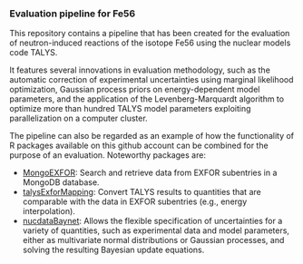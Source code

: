 ### Evaluation pipeline for Fe56

This repository contains a pipeline that has
been created for the evaluation of neutron-induced
reactions of the isotope Fe56 using the nuclear models
code TALYS.

It features several innovations in evaluation methodology,
such as the automatic correction of experimental uncertainties
using marginal likelihood optimization, Gaussian process priors
on energy-dependent model parameters, and the application of
the Levenberg-Marquardt algorithm to optimize more than
hundred TALYS model parameters exploiting parallelization
on a computer cluster.

The pipeline can also be regarded as an example of 
how the functionality of R packages available on
this github account can be combined for the purpose of
an evaluation.
Noteworthy packages are:

* [MongoEXFOR](https://github.com/gschnabel/MongoEXFOR):
  Search and retrieve data from EXFOR subentries in a
  MongoDB database.
* [talysExforMapping](https://github.com/gschnabel/talysExforMapping):
  Convert TALYS results to quantities that are comparable with the data
  in EXFOR subentries (e.g., energy interpolation).
* [nucdataBaynet](https://github.com/gschnabel/nucdataBaynet):
  Allows the flexible specification of uncertainties for a variety 
  of quantities, such as experimental data and model parameters, either as 
  multivariate normal distributions or Gaussian processes, and
  solving the resulting Bayesian update equations.

